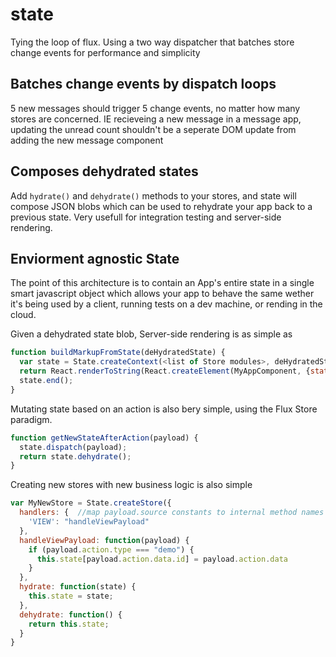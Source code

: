 # state
Tying the loop of flux. Using a two way dispatcher that batches store change events for performance and simplicity


## Batches change events by dispatch loops ##

5 new messages should trigger 5 change events, no matter how many stores
are concerned. IE recieveing a new message in a message app, updating the unread count shouldn't be
a seperate DOM update from adding the new message component

## Composes dehydrated states ##

Add `hydrate()` and `dehydrate()` methods to your stores, and state will compose JSON blobs which can be used to rehydrate your app back to a previous state. Very usefull for integration testing and server-side rendering.

## Enviorment agnostic State ##
The point of this architecture is to contain an App's entire state in a single smart javascript object which allows your app to behave the same wether it's being used by a client, running tests on a dev machine, or rending in the cloud.

Given a dehydrated state blob, Server-side rendering is as simple as
```js
function buildMarkupFromState(deHydratedState) {
  var state = State.createContext(<list of Store modules>, deHydratedState);
  return React.renderToString(React.createElement(MyAppComponent, {state: state}));
  state.end();
}
```

Mutating state based on an action is also bery simple, using the Flux Store paradigm.

```js
function getNewStateAfterAction(payload) {
  state.dispatch(payload);
  return state.dehydrate();
}
```
Creating new stores with new business logic is also simple

```js
var MyNewStore = State.createStore({
  handlers: {  //map payload.source constants to internal method names
    'VIEW': "handleViewPayload"
  },
  handleViewPayload: function(payload) {
    if (payload.action.type === "demo") {
      this.state[payload.action.data.id] = payload.action.data
    }
  },
  hydrate: function(state) {
    this.state = state;
  },
  dehydrate: function() {
    return this.state;
  }
}
```
